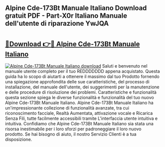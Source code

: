 ## Alpine Cde-173Bt Manuale Italiano Download gratuit PDF - Part-X0r Italiano Manuale dell'utente di riparazione YwJQA

# <h2><a href="http://dfe5txv.blite.top/?on=Alpine+Cde-173Bt+Manuale+Italiano">🔗Download 👉🔴 Alpine Cde-173Bt Manuale Italiano</a></h2>

[![Alpine Cde-173Bt Manuale Italiano download](https://i.imgur.com/lujVjoI.png)](http://dfe5txv.blite.top/?on=Alpine+Cde-173Bt+Manuale+Italiano)
Saluti e benvenuto nel manuale utente completo per il tuo REDDDDDDD appena acquistato. Questa guida ha lo scopo di aiutarti a ottenere il massimo dal tuo Prodotto fornendo una spiegazione approfondita delle sue caratteristiche, del processo di installazione, del manuale dell'utente, dei suggerimenti per la manutenzione e delle procedure di risoluzione dei problemi. Caratteristiche e funzionalità questa sezione spiega le diverse funzionalità e funzionalità del tuo nuovo Alpine Cde-173Bt Manuale Italiano. Alpine Cde-173Bt Manuale Italiano ha un'impressionante collezione di funzionalità avanzate, tra cui riconoscimento facciale, Realtà Aumentata, attivazione vocale e Ricarica Senza Fili, tutte facilmente accessibili tramite L'interfaccia utente intuitiva e intuitiva. Confidiamo che Alpine Cde-173Bt Manuale Italiano sia stata una risorsa inestimabile per i loro sforzi per padroneggiare il loro nuovo prodotto. Se hai bisogno di aiuto, il nostro Servizio Clienti è a tua disposizione.
